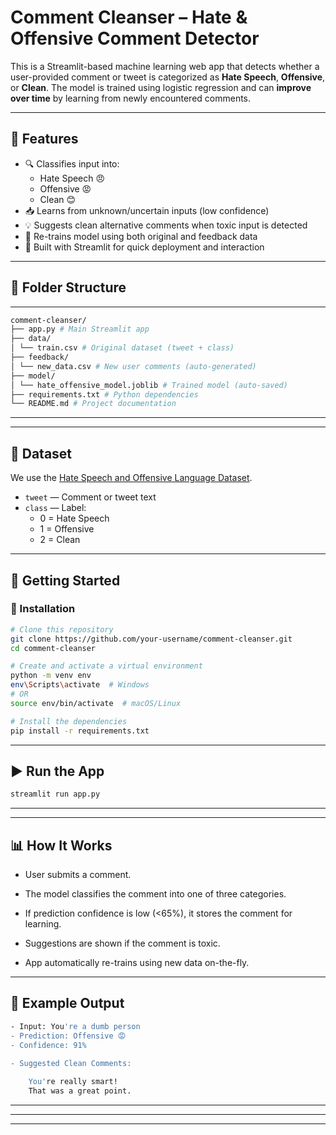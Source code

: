 #  Comment Cleanser – Hate & Offensive Comment Detector

This is a Streamlit-based machine learning web app that detects whether a user-provided comment or tweet is categorized as **Hate Speech**, **Offensive**, or **Clean**. The model is trained using logistic regression and can **improve over time** by learning from newly encountered comments.

---

## 📌 Features

- 🔍 Classifies input into:
  - Hate Speech 😠
  - Offensive 😡
  - Clean 😊
- 📥 Learns from unknown/uncertain inputs (low confidence)
- 💡 Suggests clean alternative comments when toxic input is detected
- 🧠 Re-trains model using both original and feedback data
- 💬 Built with Streamlit for quick deployment and interaction

---

## 📂 Folder Structure
---
```bash
comment-cleanser/
├── app.py # Main Streamlit app
├── data/
│ └── train.csv # Original dataset (tweet + class)
├── feedback/
│ └── new_data.csv # New user comments (auto-generated)
├── model/
│ └── hate_offensive_model.joblib # Trained model (auto-saved)
├── requirements.txt # Python dependencies
└── README.md # Project documentation
```
---

---

## 💾 Dataset

We use the [Hate Speech and Offensive Language Dataset](https://www.kaggle.com/datasets/lisaleesmith/hate-speech-and-offensive-language-dataset).

- `tweet` — Comment or tweet text
- `class` — Label:
  - 0 = Hate Speech
  - 1 = Offensive
  - 2 = Clean

---

## 🚀 Getting Started

### 🔧 Installation

```bash
# Clone this repository
git clone https://github.com/your-username/comment-cleanser.git
cd comment-cleanser

# Create and activate a virtual environment
python -m venv env
env\Scripts\activate  # Windows
# OR
source env/bin/activate  # macOS/Linux

# Install the dependencies
pip install -r requirements.txt
```

---
## ▶️ Run the App

```bash
streamlit run app.py
```
---

--- 
## 📊 How It Works

- User submits a comment.

- The model classifies the comment into one of three categories.

- If prediction confidence is low (<65%), it stores the comment for learning.

- Suggestions are shown if the comment is toxic.

- App automatically re-trains using new data on-the-fly.

---
## 📸 Example Output
```bash
- Input: You're a dumb person
- Prediction: Offensive 😡
- Confidence: 91%

- Suggested Clean Comments:
  
    You're really smart!
    That was a great point.
```
---

--- 

---

